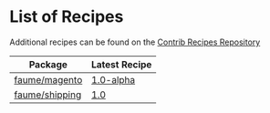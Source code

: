 # List of Recipes

Additional recipes can be found on the [Contrib Recipes Repository](https://github.com/symfony/recipes-contrib/blob/flex/main/RECIPES.md)

| Package | Latest Recipe |
| --- | --- |
| [faume/magento](https://packagist.org/packages/faume/magento) | [1.0-alpha](faume/magento/1.0-alpha) |
| [faume/shipping](https://packagist.org/packages/faume/shipping) | [1.0](faume/shipping/1.0) |
